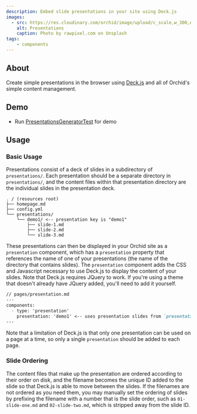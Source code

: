 ```yaml
---
description: Embed slide presentations in your site using Deck.js
images:
  - src: https://res.cloudinary.com/orchid/image/upload/c_scale,w_300,e_blur:150/v1524974588/plugins/presentations.jpg
    alt: Presentations
    caption: Photo by rawpixel.com on Unsplash
tags:
    - components
---
```


## About

Create simple presentations in the browser using [Deck.js](http://imakewebthings.com/deck.js/) and all of Orchid's 
simple content management. 

## Demo

- Run [PresentationsGeneratorTest](https://github.com/orchidhq/orchid/blob/dev/plugins/OrchidPresentations/src/test/kotlin/com/eden/orchid/presentations/PresentationsGeneratorTest.kt) for demo

## Usage

### Basic Usage

Presentations consist of a deck of slides in a subdirectory of `presentations/`. Each presentation should be a separate
directory in `presentations/`, and the content files within that presentation directory are the individual slides in the 
presentation deck.

```text
. / (resources root)
├── homepage.md
├── config.yml
└── presentations/
    └── demo1/ <-- presentation key is "demo1"
        ├── slide-1.md
        ├── slide-2.md
        └── slide-3.md
```

These presentations can then be displayed in your Orchid site as a `presentation` component, which has a `presentation`
property that references the name of one of your presentations (the name of the directory that contains slides). The 
`presentation` component adds the CSS and Javascript necessary to use Deck.js to display the content of your slides. 
Note that Deck.js requires JQuery to work. If you're using a theme that doesn't already have JQuery added, you'll need
to add it yourself. 

```markdown
// pages/presentation.md
---
components:
  - type: 'presentation'
    presentation: 'demo1' <-- uses presentation slides from `presentations/demo1/` directory
---
```

Note that a limitation of Deck.js is that only one presentation can be used on a page at a time, so only a single
`presentation` should be added to each page.

### Slide Ordering 

The content files that make up the presentation are ordered according to their order on disk, and the filename becomes
the unique ID added to the slide so that Deck.js is able to move between the slides. If the filenames are not ordered
as you need them, you may manually set the ordering of slides by prefixing the filename with a number that is the slide
order, such as `01-slide-one.md` and `02-slide-two.md`, which is stripped away from the slide ID.
